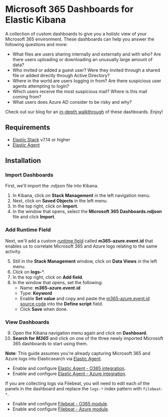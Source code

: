 # Microsoft 365 Dashboards for Elastic Kibana

A collection of custom dashboards to give you a holistc view of your Microsoft 365 environment. These dashboards can help you answer the following questions and more:
* What files are users sharing internally and externally and with who?  Are there users uploading or downloading an unusually large amount of data?
* Who invited or added a guest user? Were they invited through a shared file or added directly through Active Directory?
* Where in the world are users logging in from? Are there suspicious user agents attempting to login?
* Which users receive the most suspicious mail?  Where is this mail coming from?
* What users does Azure AD consider to be risky and why?

Check out our blog for an [in-depth walkthrough](https://ooiventures.com/secure-and-monitor-microsoft-365-with-elastic/) of these dashboards.  Enjoy!

## Requirements

* [Elastic Stack](https://www.elastic.co/) v7.14 or higher
* [Elastic Agent](https://www.elastic.co/guide/en/fleet/current/elastic-agent-installation-configuration.html)

## Installation

### Import Dashboards

First, we'll import the .ndjson file into Kibana.

1. In Kibana, click on **Stack Management** in the left navigation menu.
2. Next, click on **Saved Objects** in the left menu.
3. In the top right, click on **Import**.
4. In the window that opens, select the **Microsoft 365 Dashboards.ndjson** file and click **Import**. 

### Add Runtime Field

Next, we'll add a custom [runtime field](https://www.elastic.co/guide/en/elasticsearch/reference/current/runtime.html) called **m365-azure.event.id** that enables us to correlate Microsoft 365 and Azure logs relating to the same activity.

5. Still in the **Stack Management** window, click on **Data Views** in the left menu.
6. Click on **logs-***.
7. In the top right, click on **Add field**.
8. In the window that opens, set the following:
   * Name: **m365-azure.event.id**
   * Type: **Keyword**
   * Enable **Set value** and copy and paste the [m365-azure.event.id source code](https://github.com/eric-ooi/elastic-m365/blob/main/m365-azure.event.id) into the **Define script** field.
   * Click **Save** when done.

### View Dashboards
9. Open the Kibana navigation menu again and click on **Dashboard**.
10. **Search for *M365*** and click on one of the three newly imported Microsoft 365 dashboards to start using them.

**Note**: This guide assumes you're already capturing Microsoft 365 and Azure logs into Elasticsearch via [Elastic Agent](https://www.elastic.co/guide/en/fleet/current/elastic-agent-installation-configuration.html).
* Enable and configure [Elastic Agent - O365 integration](https://docs.elastic.co/en/integrations/o365).
* Enable and configure [Elastic Agent - Azure integration](https://docs.elastic.co/en/integrations/azure).

If you are collecting logs via Filebeat, you will need to edit each of the panels in the dashboard and replace the `logs-*` index pattern with `filebeat-*`.  
* Enable and configure [Filebeat - O365 module](https://www.elastic.co/guide/en/beats/filebeat/current/filebeat-module-o365.html).
* Enable and configure [Filebeat - Azure module](https://www.elastic.co/guide/en/beats/filebeat/current/filebeat-module-azure.html).
